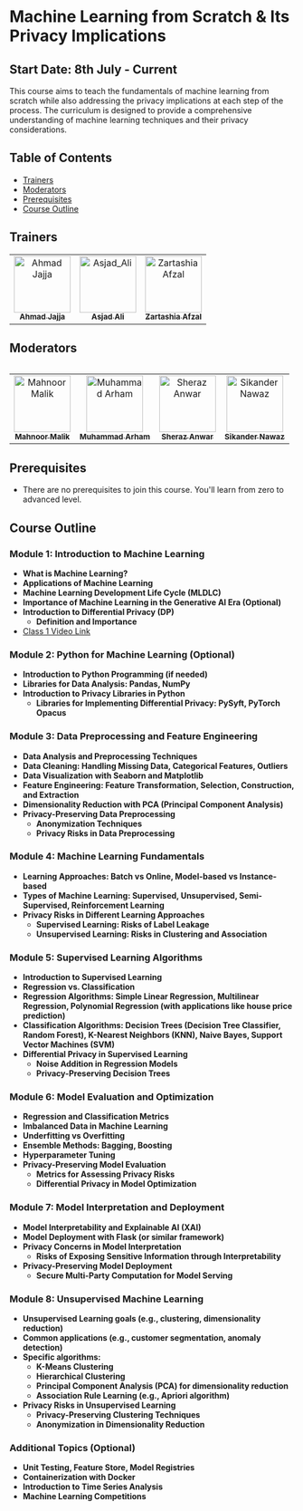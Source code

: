 # Machine Learning from Scratch & Its Privacy Implications
## Start Date: 8th July - Current

This course aims to teach the fundamentals of machine learning from scratch while also addressing the privacy implications at each step of the process. The curriculum is designed to provide a comprehensive understanding of machine learning techniques and their privacy considerations.

## Table of Contents

- [Trainers](#trainers)
- [Moderators](#moderators)
- [Prerequisites](#prerequisites)
- [Course Outline](#course-outline)

## Trainers

<table >
  <tbody>
    <tr>
      <td align="center">
        <a href="https://github.com/Ahmadjajja">
        <img src="https://avatars.githubusercontent.com/u/86593662?v=4" width="100px;" alt="Ahmad Jajja"/>
          <br />
          <sub><b>Ahmad Jajja</b></sub>
        </a> 
      </td>
      <td align="center">
        <a href="https://github.com/A5jadAli">
          <img src="https://avatars.githubusercontent.com/u/123229279?v=4" width="100px;" alt="Asjad_Ali"/>
          <br />
          <sub><b>Asjad Ali</b></sub>
        </a> 
      </td>
      <td align="center">
        <a href="https://github.com/zartashiafzal">
          <img src="https://avatars.githubusercontent.com/u/65966739?v=4" width="100px;" alt="Zartashia Afzal"/>
          <br />
          <sub><b>Zartashia Afzal</b></sub>
        </a> 
      </td>
   </tr>
  </tbody>
<table>
  
## Moderators
<table >
  <tbody>
    <tr>
      <td align="center">
        <a href="https://github.com/Mahnoormalik123">
          <img src="https://avatars.githubusercontent.com/u/154795582?v=4" width="100px;" alt="Mahnoor Malik"/>
          <br />
          <sub><b>Mahnoor Malik</b></sub>
        </a> 
      </td>
      <td align="center">
        <a href="https://github.com/arhamansari11">
          <img src="https://avatars.githubusercontent.com/u/124850772?v=4" width="100px;" alt="Muhammad Arham"/>
          <br />
          <sub><b>Muhammad Arham</b></sub>
        </a> 
      </td>
      <td align="center">
        <a href="https://github.com/SherazAnwar25">
          <img src="https://avatars.githubusercontent.com/u/153890380?v=4" width="100px;" alt="Sheraz Anwar"/>
          <br />
          <sub><b>Sheraz Anwar</b></sub>
        </a> 
      </td>
      <td align="center">
        <a href="https://github.com/sikander-nawaz">
          <img src="https://avatars.githubusercontent.com/u/121254651?v=4" width="100px;" alt="Sikander Nawaz"/>
          <br />
          <sub><b>Sikander Nawaz</b></sub>
        </a> 
      </td>
    </tr>
  </tbody>
<table>

## Prerequisites

- There are no prerequisites to join this course. You'll learn from zero to advanced level.

## Course Outline

### Module 1: Introduction to Machine Learning

- **What is Machine Learning?**
- **Applications of Machine Learning**
- **Machine Learning Development Life Cycle (MLDLC)**
- **Importance of Machine Learning in the Generative AI Era (Optional)**
- **Introduction to Differential Privacy (DP)**
  - **Definition and Importance**
- [Class 1 Video Link](https://www.facebook.com/iCodeguru/videos/1140906600544854)

### Module 2: Python for Machine Learning (Optional)

- **Introduction to Python Programming (if needed)**
- **Libraries for Data Analysis: Pandas, NumPy**
- **Introduction to Privacy Libraries in Python**
  - **Libraries for Implementing Differential Privacy: PySyft, PyTorch Opacus**

### Module 3: Data Preprocessing and Feature Engineering

- **Data Analysis and Preprocessing Techniques**
- **Data Cleaning: Handling Missing Data, Categorical Features, Outliers**
- **Data Visualization with Seaborn and Matplotlib**
- **Feature Engineering: Feature Transformation, Selection, Construction, and Extraction**
- **Dimensionality Reduction with PCA (Principal Component Analysis)**
- **Privacy-Preserving Data Preprocessing**
  - **Anonymization Techniques**
  - **Privacy Risks in Data Preprocessing**

### Module 4: Machine Learning Fundamentals

- **Learning Approaches: Batch vs Online, Model-based vs Instance-based**
- **Types of Machine Learning: Supervised, Unsupervised, Semi-Supervised, Reinforcement Learning**
- **Privacy Risks in Different Learning Approaches**
  - **Supervised Learning: Risks of Label Leakage**
  - **Unsupervised Learning: Risks in Clustering and Association**

### Module 5: Supervised Learning Algorithms

- **Introduction to Supervised Learning**
- **Regression vs. Classification**
- **Regression Algorithms: Simple Linear Regression, Multilinear Regression, Polynomial Regression (with applications like house price prediction)**
- **Classification Algorithms: Decision Trees (Decision Tree Classifier, Random Forest), K-Nearest Neighbors (KNN), Naive Bayes, Support Vector Machines (SVM)**
- **Differential Privacy in Supervised Learning**
  - **Noise Addition in Regression Models**
  - **Privacy-Preserving Decision Trees**

### Module 6: Model Evaluation and Optimization

- **Regression and Classification Metrics**
- **Imbalanced Data in Machine Learning**
- **Underfitting vs Overfitting**
- **Ensemble Methods: Bagging, Boosting**
- **Hyperparameter Tuning**
- **Privacy-Preserving Model Evaluation**
  - **Metrics for Assessing Privacy Risks**
  - **Differential Privacy in Model Optimization**

### Module 7: Model Interpretation and Deployment

- **Model Interpretability and Explainable AI (XAI)**
- **Model Deployment with Flask (or similar framework)**
- **Privacy Concerns in Model Interpretation**
  - **Risks of Exposing Sensitive Information through Interpretability**
- **Privacy-Preserving Model Deployment**
  - **Secure Multi-Party Computation for Model Serving**

### Module 8: Unsupervised Machine Learning

- **Unsupervised Learning goals (e.g., clustering, dimensionality reduction)**
- **Common applications (e.g., customer segmentation, anomaly detection)**
- **Specific algorithms:**
  - **K-Means Clustering**
  - **Hierarchical Clustering**
  - **Principal Component Analysis (PCA) for dimensionality reduction**
  - **Association Rule Learning (e.g., Apriori algorithm)**
- **Privacy Risks in Unsupervised Learning**
  - **Privacy-Preserving Clustering Techniques**
  - **Anonymization in Dimensionality Reduction**

### Additional Topics (Optional)

- **Unit Testing, Feature Store, Model Registries**
- **Containerization with Docker**
- **Introduction to Time Series Analysis**
- **Machine Learning Competitions**
